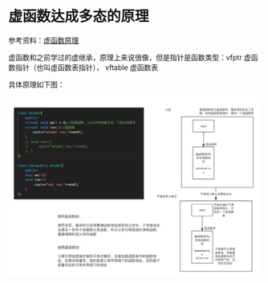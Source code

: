 # 虚函数达成多态的原理

参考资料：[虚函数原理](https://www.bilibili.com/video/BV1et411b73Z?p=136&vd_source=3509947f569e04aa5c144447e22d0ceb)

虚函数和之前学过的虚继承，原理上来说很像，但是指针是函数类型：vfptr 虚函数指针（也叫虚函数表指针），  vftable 虚函数表

具体原理如下图：

![虚函数达成多态原理](虚函数达成多态原理.png)
